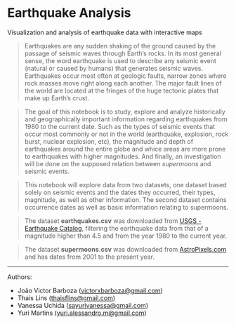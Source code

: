 # Earthquake Analysis
Visualization and analysis of earthquake data with interactive maps

> Earthquakes are any sudden shaking of the ground caused by the passage of seismic waves through Earth’s rocks. In its most general sense, the word earthquake is used to describe any seismic event (natural or caused by humans) that generates seismic waves. Earthquakes occur most often at geologic faults, narrow zones where rock masses move right along each another. The major fault lines of the world are located at the fringes of the huge tectonic plates that make up Earth’s crust.

> The goal of this notebook is to study, explore and analyze historically and geographically important information regarding earthquakes from 1980 to the current date. Such as the types of seismic events that occur most commonly or not in the world (earthquake, explosion, rock burst, nuclear explosion, etc), the magnitude and depth of earthquakes around the entire globe and whice areas are more prone to earthquakes with higher magnitudes. And finally,  an investigation will be done on the supposed relation between *supermoons* and seismic events.

> This notebook will explore data from two datasets, one dataset based solely on seismic events and the dates they occurred, their types, magnitude, as well as other information. The second dataset contains occurrence dates as well as basic information relating to supermoons.

> The dataset **earthquakes.csv** was downloaded from [USGS - Earthquake Catalog](https://earthquake.usgs.gov/earthquakes/search/), filtering the earthquake data from that of a magnitude higher than 4.5 and from the year 1980 to the current year.

> The dataset **supermoons.csv** was downloaded from [AstroPixels.com](http://astropixels.com/ephemeris/moon/fullperigee2001.html) and has dates from 2001 to the present year.
___

Authors:

* João Victor Barboza (victorxbarboza@gmail.com) 
* Thais Lins (thaisflins@gmail.com) 
* Vanessa Uchida (sayurivanessa@gmail.com) 
* Yuri Martins (yuri.alessandro.m@gmail.com) 
